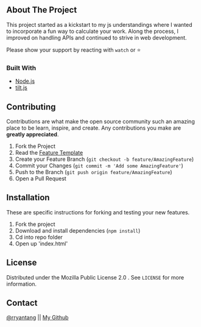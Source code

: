 <!-- ABOUT THE PROJECT -->
## About The Project

This project started as a kickstart to my js understandings where I wanted to incorporate a fun way to calculate your work. Along the process, I improved on handling APIs and continued to strive in web development.

Please show your support by reacting with `watch` or ⭐

### Built With

* [Node.js](https://www.javascript.com/)
* [tilt.js](https://micku7zu.github.io/vanilla-tilt.js/)


<!-- CONTRIBUTING -->
## Contributing

Contributions are what make the open source community such an amazing place to be learn, inspire, and create. Any contributions you make are **greatly appreciated**.

1. Fork the Project
2. Read the [Feature Template](./template.md)
2. Create your Feature Branch (`git checkout -b feature/AmazingFeature`)
3. Commit your Changes (`git commit -m 'Add some AmazingFeature'`)
4. Push to the Branch (`git push origin feature/AmazingFeature`)
5. Open a Pull Request

## Installation

These are specific instructions for forking and testing your new features.

1. Fork the project
2. Download and install dependencies (`npm install`)
3. Cd into repo folder
4. Open up 'index.html'

<!-- LICENSE -->
## License
Distributed under the Mozilla Public License 2.0 . See `LICENSE` for more information.

<!-- CONTACT -->
## Contact
[@rryantang](https://twitter.com/rryantang) || [My Github](https://github.com/ryanhieutang)

